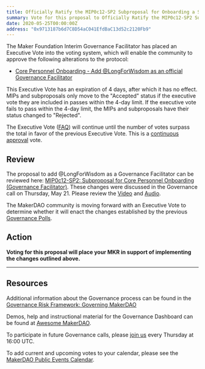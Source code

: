 ```yaml
---	
title: Officially Ratify the MIP0c12-SP2 Subproposal for Onboarding a Second Governance Facilitator	
summary: Vote for this proposal to Officially Ratify the MIP0c12-SP2 Subproposal for Onboarding a Second Governance Facilitator
date: 2020-05-25T00:00:00Z
address: "0x9713187b6d7C8D54aC041EfdBaC13d52c2120Fb9"
---
```

The Maker Foundation Interim Governance Facilitator has placed an Executive Vote into the voting system, which will enable the community to approve the following alterations to the protocol:

- [Core Personnel Onboarding - Add @LongForWisdom as an official Governance Facilitator](https://vote.makerdao.com/polling-proposal/qmugi8agwf9nwhwdbdpbaszbchrwdggkykqhy5mz4x5flb)

This Executive Vote has an expiration of 4 days, after which it has no effect. MIPs and subproposals only move to the "Accepted" status if the executive vote they are included in passes within the 4-day limit. If the executive vote fails to pass within the 4-day limit, the MIPs and subproposals have their status changed to "Rejected".

The Executive Vote ([FAQ](https://community-development.makerdao.com/makerdao-mcd-faqs/faqs#governance)) will continue until the number of votes surpass the total in favor of the previous Executive Vote. This is a [continuous approval](https://community-development.makerdao.com/makerdao-mcd-faqs/faqs/governance#what-is-continuous-approval-voting) vote.

## Review

The proposal to add @LongForWisdom as a Governance Facilitator can be reviewed here: [MIP0c12-SP2: Subproposal for Core Personnel Onboarding (Governance Facilitator)](https://forum.makerdao.com/t/mip0c12-sp2-subproposal-for-core-personnel-onboarding-governance-facilitator/2351). These changes were discussed in the Governance call on Thursday, May 21. Please review the [Video](https://www.youtube.com/playlist?list=PLLzkWCj8ywWNq5-90-Id6VPSsrk4OWVan) and [Audio](https://soundcloud.com/makerdao/sets/governance-calls).

The MakerDAO community is moving forward with an Executive Vote to determine whether it will enact the changes established by the previous [Governance Polls](https://vote.makerdao.com/polling).

## Action

**Voting for this proposal will place your MKR in support of implementing the changes outlined above.**

---

## Resources

Additional information about the Governance process can be found in the [Governance Risk Framework: Governing MakerDAO](https://community-development.makerdao.com/governance/governance-risk-framework)

Demos, help and instructional material for the Governance Dashboard can be found at [Awesome MakerDAO](https://awesome.makerdao.com/#voting).

To participate in future Governance calls, please [join us](https://community-development.makerdao.com/governance/governance-and-risk-meetings) every Thursday at 16:00 UTC.

To add current and upcoming votes to your calendar, please see the [MakerDAO Public Events Calendar](https://calendar.google.com/calendar/embed?src=makerdao.com_3efhm2ghipksegl009ktniomdk%40group.calendar.google.com&ctz=America%2FLos_Angeles).

